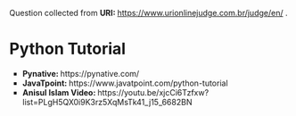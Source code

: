 Question collected from <b> URI: </b> https://www.urionlinejudge.com.br/judge/en/ .

<h1>Python Tutorial</h1>

<ul type="square">
	<li> <b> Pynative: </b> https://pynative.com/ </li> 
	<li> <b> JavaTpoint: </b> https://www.javatpoint.com/python-tutorial </li>
	<li> <b> Anisul Islam Video: </b> https://youtu.be/xjcCi6Tzfxw?list=PLgH5QX0i9K3rz5XqMsTk41_j15_6682BN </li>
</ul>

